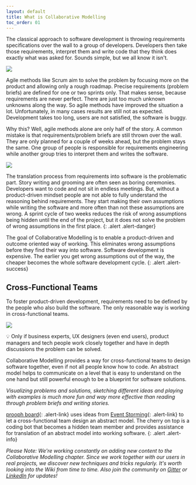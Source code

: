 ```yaml
---
layout: default
title: What is Collaborative Modelling
toc_order: 01
---
```


The classical approach to software development is throwing requirements specifications over the wall to a group of developers.
Developers then take those requirements, interpret them and write code that they think does exactly what was asked for.
Sounds simple, but we all know it isn't.

<a href="{{site.baseurl}}/assets/images/Waterfall.png" data-lightbox="Waterfall" data-title="Waterfall">
    <span class="lightbox-indicator"></span>
    <img src="{{site.baseurl}}/assets/images/Waterfall.png" />
</a>

Agile methods like Scrum aim to solve the problem by focusing more on the product and allowing only a rough roadmap.
Precise requirements (problem briefs) are defined for one or two sprints only. That makes sense, because requirements
are never perfect. There are just too much unknown unknowns along the way. So agile methods have improved the situation a lot.
Unfortunately, in many cases results are still not as expected. Development takes too long, users are not satisfied, the software is buggy.

Why this? Well, agile methods alone are only half of the story. A common mistake is that requirements/problem briefs are still thrown over the wall.
They are only planned for a couple of weeks ahead, but the problem stays the same. One group of people is responsible
for requirements engineering while another group tries to interpret them and writes the software.

<a href="{{site.baseurl}}/assets/images/Scrum.png" data-lightbox="Scrum" data-title="Scrum">
    <span class="lightbox-indicator"></span>
    <img src="{{site.baseurl}}/assets/images/Scrum.png" />
</a>

The translation process from requirements into software is the problematic part. Story writing and grooming are often seen as boring ceremonies.
Developers want to code and not sit in endless meetings. But, without a product-driven mindset people are not able to fully understand the reasoning behind
requirements. They start making their own assumptions while writing the software and more often than not these assumptions are wrong.
A sprint cycle of two weeks reduces the risk of wrong assumptions being hidden until the end of the project, but it does not solve the problem of wrong assumptions in the first place.
{: .alert .alert-danger}

The goal of Collaborative Modelling is to enable a product-driven and outcome oriented way of working. This eliminates wrong assumptions before they find
their way into software. Software development is expensive. The earlier you get wrong assumptions out of the way, the cheaper becomes the whole software development cycle.
{: .alert .alert-success}

## Cross-Functional Teams

To foster product-driven development, requirements need to be defined by the people who also build the software. The only reasonable way is working in cross-functional teams.

<a href="{{site.baseurl}}/assets/images/Cross-functional.png" data-lightbox="Cross-functional" data-title="Cross-functional">
    <span class="lightbox-indicator"></span>
    <img src="{{site.baseurl}}/assets/images/Cross-functional.png" />
</a>

:bulb: Only if business experts, UX designers (even end users), product managers and tech people work closely together and have in depth discussions the problem can be solved.

Collaborative Modelling provides a way for cross-functional teams to design software together, even if not all people know how to code. An abstract model helps to communicate on a level
that is easy to understand on the one hand but still powerful enough to be a blueprint for software solutions.

*Visualizing problems and solutions, sketching different ideas and playing with examples is much more fun and way more effective than reading through problem briefs and writing stories.*

[prooph board](https://prooph-board.com/){: .alert-link} uses ideas from [Event Storming]({{site.baseurl}}/event_storming/what-is-event-storming.html){: .alert-link} to let a cross-functional team design an abstract model. The cherry on top is a coding bot
that becomes a hidden team member and provides assistance for translation of an abstract model into working software.
{: .alert .alert-info}

*Please Note: We're working constantly on adding new content to the Collaborative Modelling chapter.
Since we work together with our users in real projects, we discover new techniques and tricks regularly. It's worth looking into the Wiki from time to time.
Also join the community on <a href="https://gitter.im/proophboard/community" target="_blank" rel="noopener noreferrer">Gitter</a> or <a href="https://www.linkedin.com/groups/9135097/" target="_blank" rel="noopener noreferrer">LinkedIn</a> for updates!*

